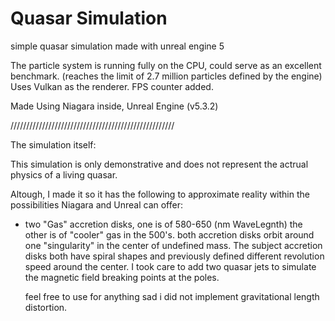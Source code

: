 <h1>Quasar Simulation</h1>


<p1>simple quasar simulation made with unreal engine 5</p1>

The particle system is running fully on the CPU, could serve
as an excellent benchmark. (reaches the limit of 2.7 million particles defined by the engine)
Uses Vulkan as the renderer.
FPS counter added.

Made Using Niagara inside, Unreal Engine (v5.3.2)

////////////////////////////////////////////////////


The simulation itself:

This simulation is only demonstrative and does not represent the 
actrual physics of a living quasar.

Altough, I made it so it has the following to approximate reality within
the possibilities Niagara and Unreal can offer:

- two "Gas" accretion disks, one is of 580-650 (nm WaveLegnth) the other is of "cooler" gas in the 500's.
  both accretion disks orbit around one "singularity" in the center of undefined mass. The subject accretion disks both have spiral shapes
  and previously defined different revolution speed around the center.
  I took care to add two quasar jets to simulate the magnetic field breaking points at the poles.

  <p2>feel free to use for anything</p2>
  sad i did not implement gravitational length distortion.
  
  
  
